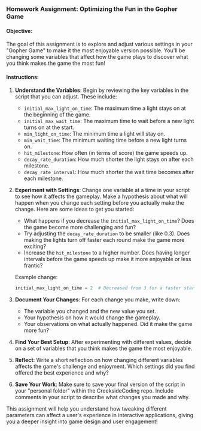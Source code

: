 ### Homework Assignment: Optimizing the Fun in the Gopher Game

#### Objective:
The goal of this assignment is to explore and adjust various settings in your "Gopher Game" to make it the most enjoyable version possible. You'll be changing some variables that affect how the game plays to discover what you think makes the game the most fun!

#### Instructions:

1. **Understand the Variables**: 
   Begin by reviewing the key variables in the script that you can adjust. These include:
   - `initial_max_light_on_time`: The maximum time a light stays on at the beginning of the game.
   - `initial_max_wait_time`: The maximum time to wait before a new light turns on at the start.
   - `min_light_on_time`: The minimum time a light will stay on.
   - `min_wait_time`: The minimum waiting time before a new light turns on.
   - `hit_milestone`: How often (in terms of score) the game speeds up.
   - `decay_rate_duration`: How much shorter the light stays on after each milestone.
   - `decay_rate_interval`: How much shorter the wait time becomes after each milestone.

2. **Experiment with Settings**:
   Change one variable at a time in your script to see how it affects the gameplay. Make a hypothesis about what will happen when you change each setting before you actually make the change. Here are some ideas to get you started:

   - What happens if you decrease the `initial_max_light_on_time`? Does the game become more challenging and fun?
   - Try adjusting the `decay_rate_duration` to be smaller (like 0.3). Does making the lights turn off faster each round make the game more exciting?
   - Increase the `hit_milestone` to a higher number. Does having longer intervals before the game speeds up make it more enjoyable or less frantic?

   Example change:
   ```python
   initial_max_light_on_time = 2  # Decreased from 3 for a faster start
3. **Document Your Changes**:
   For each change you make, write down:
   - The variable you changed and the new value you set.
   - Your hypothesis on how it would change the gameplay.
   - Your observations on what actually happened. Did it make the game more fun?

4. **Find Your Best Setup**:
   After experimenting with different values, decide on a set of variables that you think makes the game the most enjoyable. 

5. **Reflect**:
   Write a short reflection on how changing different variables affects the game's challenge and enjoyment. Which settings did you find offered the best experience and why?

6. **Save Your Work**:
   Make sure to save your final version of the script in your "personal folder" within the CreeksideCoding repo. Include comments in your script to describe what changes you made and why.


This assignment will help you understand how tweaking different parameters can affect a user's experience in interactive applications, giving you a deeper insight into game design and user engagement!
